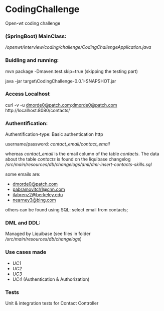 # CodingChallenge
Open-wt coding challenge

###  (SpringBoot) MainClass:

*/openwt/interview/coding/challenge/CodingChallengeApplication.java*

### Buidling and running:

mvn package -Dmaven.test.skip=true (skipping the testing part)
 
java -jar target\CodingChallenge-0.0.1-SNAPSHOT.jar

### Access Localhost

curl -v -u dmorde0@patch.com:dmorde0@patch.com http://localhost:8080/contacts/

### Authentification: 
Authentification-type: Basic authentication http

username/password: *contact_email*/*contact_email*

whereas *contact_email* is the email column of the table *contacts*. The data about the table *contacts* is found on the liquibase changelog
*/src/main/resources/db/changelogs/dml/dml-insert-contacts-skills.sql*

some emails are: 
* dmorde0@patch.com
* pabramovitch1@cnn.com
* jlabrenz2@berkeley.edu
* nearney3@bing.com

others can be found using SQL: select email from contacts;

### DML and DDL:

Managed by Liquibase (see files in folder */src/main/resources/db/changelogs*)

### Use cases made

* _UC1_ 
* _UC2_
* _UC3_
* _UC4_ (Authentication & Authorization)

### Tests

Unit & integration tests for Contact Controller

